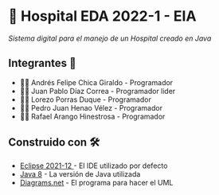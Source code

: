 # 🏥 Hospital EDA 2022-1 - EIA
_Sistema digital para el manejo de un Hospital creado en Java_

##  Integrantes 👷
* 👨‍💻 Andrés Felipe Chica Giraldo - Programador
* 👨‍💻 Juan Pablo Díaz Correa - Programador lider
* 👨‍💻 Lorezo Porras Duque - Programador
* 👨‍💻 Pedro Juan Henao Vélez - Programador
* 👨‍💻 Rafael Arango Hinestrosa - Programador

## Construido con 🛠️
* [Eclipse 2021-12 ](https://www.eclipse.org/downloads/packages/release/2021-12) - El IDE utilizado por defecto
* [Java 8](https://www.oracle.com/co/java/technologies/javase/javase8-archive-downloads.html) - La versión de Java utilizada
* [Diagrams.net](https://www.diagrams.net/) - El programa para hacer el UML